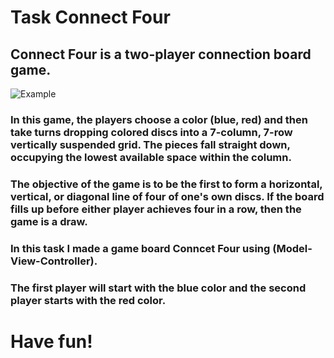 # Task Connect Four

## Connect Four is a two-player connection board game.

![Example](https://www.gophersport.com/cmsstatic/img/245/G-11048-PopularBoardGames-ce-2-clean.jpg?medium)

### In this game, the players choose a color (blue, red) and then take turns dropping colored discs into a 7-column, 7-row vertically suspended grid. The pieces fall straight down, occupying the lowest available space within the column.

### The objective of the game is to be the first to form a horizontal, vertical, or diagonal line of four of one's own discs. If the board fills up before either player achieves four in a row, then the game is a draw.

### In this task I made a game board Conncet Four using (Model-View-Controller).

### The first player will start with the blue color and the second player starts with the red color.

# Have fun!
